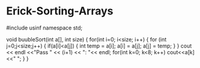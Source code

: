 # Erick-Sorting-Arrays

  #include <iostream>
  usinf namespace std; 
  
  void buubleSort(int a[], int size)
  {
    for(int i=0; i<size; i++)
    {
       for (int j=0;j<size;j++)
       {
          if(a[i]<a[j])
          {
            int temp = a[i];
            a[i] = a[j];
            a[j] = temp;
           }
         }
       cout << endl <<"Pass " << (i+1) << ": "<< endl;
       for(int k=0; k<8; k++)
       cout<<a[k]<<" ";
      }
    }
 
                        
             
